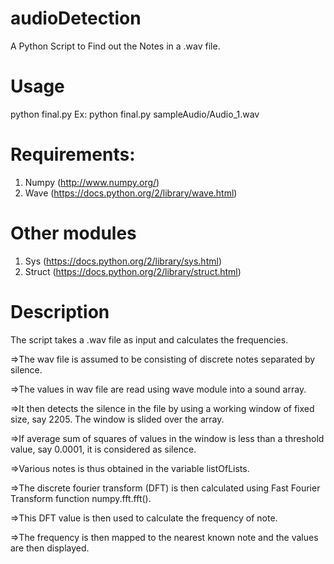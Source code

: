 # audioDetection

A Python Script to Find out the Notes in a .wav file.

# Usage
python final.py <filename>
Ex: python final.py sampleAudio/Audio_1.wav

# Requirements:
1. Numpy (http://www.numpy.org/)
2. Wave (https://docs.python.org/2/library/wave.html)

# Other modules

1. Sys (https://docs.python.org/2/library/sys.html)
2. Struct (https://docs.python.org/2/library/struct.html)

# Description

The script takes a .wav file as input and calculates the frequencies.

=>The wav file is assumed to be consisting of discrete notes separated by silence.

=>The values in wav file are read using wave module into a sound array.

=>It then detects the silence in the file by using a working window of fixed size, say 2205. The window is slided over the array.

=>If average sum of squares of values in the window is less than a threshold value, say 0.0001, it is considered as silence.

=>Various notes is thus obtained in the variable listOfLists.

=>The discrete fourier transform (DFT) is then calculated using Fast Fourier Transform function numpy.fft.fft().

=>This DFT value is then used to calculate the frequency of note.

=>The frequency is then mapped to the nearest known note and the values are then displayed.
